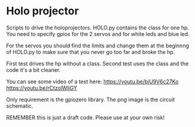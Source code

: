 # Holo projector

Scripts to drive the holoprojectors. HOLO.py contains the class for one hp. You need to specify gpios for the 2 servos and for white leds and blue led.

For the servos you should find the limits and change them at the beginnng of HOLO.py to make sure that you never go too far and broke the hp.

First test drives the hp without a class. Second test uses the class and the code it's a bit cleaner.

You can see some video of a test here:
https://youtu.be/bjU9V6c27Ko
https://youtu.be/rCtzolWliGY

Only requirement is the gpiozero library. The png image is the circuit schematic.

REMEMBER this is just a draft code. Please use at your own risk!
